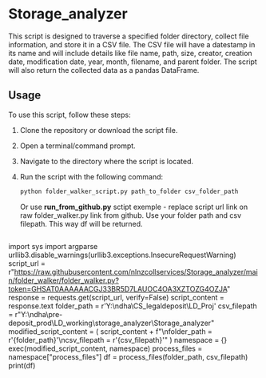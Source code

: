# Storage_analyzer

This script is designed to traverse a specified folder directory, collect file information, and store it in a CSV file. The CSV file will have a datestamp in its name and will include details like file name, path, size, creator, creation date, modification date, year, month, filename, and parent folder. The script will also return the collected data as a pandas DataFrame.

## Usage

To use this script, follow these steps:

1. Clone the repository or download the script file.
2. Open a terminal/command prompt.
3. Navigate to the directory where the script is located.
4. Run the script with the following command:

   ```bash
   python folder_walker_script.py path_to_folder csv_folder_path
   ```
   
   Or use **run_from_github.py** sctipt exemple  - replace script url link on raw folder_walker.py link from github. Use your folder path and csv filepath. This way df will be returned.

   ```
   
import sys
import argparse
urllib3.disable_warnings(urllib3.exceptions.InsecureRequestWarning)
script_url = r"https://raw.githubusercontent.com/nlnzcollservices/Storage_analyzer/main/folder_walker/folder_walker.py?token=GHSAT0AAAAAACGJ33BR5D7LAUOC4OA3XZTOZG4OZJA"
response = requests.get(script_url, verify=False)
script_content = response.text
folder_path = r'Y:\ndha\CS_legaldeposit\LD_Proj'
csv_filepath = r"Y:\ndha\pre-deposit_prod\LD_working\storage_analyzer\Storage_analyzer"
modified_script_content = (
    script_content
    + f"\nfolder_path = r'{folder_path}'\ncsv_filepath = r'{csv_filepath}'"
)
namespace = {}
exec(modified_script_content, namespace)
process_files = namespace["process_files"]
df = process_files(folder_path, csv_filepath)
print(df)
   ```
